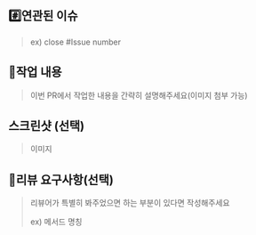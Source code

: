 ## #️⃣연관된 이슈

> ex) close #Issue number

## 📝작업 내용

> 이번 PR에서 작업한 내용을 간략히 설명해주세요(이미지 첨부 가능)

## 스크린샷 (선택)

> 이미지

## 💬리뷰 요구사항(선택)

> 리뷰어가 특별히 봐주었으면 하는 부분이 있다면 작성해주세요
> 
> ex) 메서드 명칭
